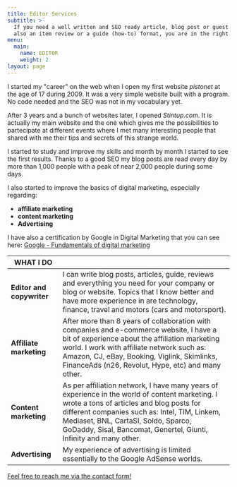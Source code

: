 ```yaml
---
title: Editor Services
subtitle: >-
  If you need a well written and SEO ready article, blog post or guest post or
  also an item review or a guide (how-to) format, you are in the right place.
menu:
  main:
    name: EDITOR
    weight: 2
layout: page
---
```

I started my "career" on the web when I open my first website *pistonet* at the age of 17 during 2009. It was a very simple website built with a program. No code needed and the SEO was not in my vocabulary yet.

After 3 years and a bunch of websites later, I opened *Stintup.com*. It is actually my main website and the one which gives me the possibilities to partecipate at different events where I met many interesting people that shared with me their tips and secrets of this strange world.

I started to study and improve my skills and month by month I started to see the first results. Thanks to a good SEO my blog posts are read every day by more than 1,000 people with a peak of near 2,000 people during some days.

I also started to improve the basics of digital marketing, especially regarding:

* **affiliate marketing**
* **content marketing**
* **Advertising**

I have also a certification by Google in Digital Marketing that you can see here: [Google - Fundamentals of digital marketing](https://franzpisto.com/Google%20-%20Fondamenti%20di%20Marketing%20Digitale.pdf)

| WHAT I DO                 |                                                                                                                                                                                                                                                                                                           |
| ------------------------- | --------------------------------------------------------------------------------------------------------------------------------------------------------------------------------------------------------------------------------------------------------------------------------------------------------- |
| **Editor and copywriter** | I can write blog posts, articles, guide, reviews and everything you need for your company or blog or website. Topics that I know better and have more experience in are technology, finance, travel and motors (cars and motorsport).                                                                     |
| **Affiliate marketing**   | After more than 8 years of collaboration with companies and e-commerce website, I have a bit of experience about the affiliation marketing world. I work with affiliate network such as: Amazon, CJ, eBay, Booking, Viglink, Skimlinks, FinanceAds (n26, Revolut, Hype, etc) and many other.              |
| **Content marketing**     | As per affiliation network, I have many years of experience in the world of content marketing. I wrote a tons of articles and blog posts for different companies such as: Intel, TIM, Linkem, Mediaset, BNL, CartaSI, Soldo, Sparco, GoDaddy, Sisal, Bancomat, Genertel, Giunti, Infinity and many other. |
| **Advertising**           | My experience of advertising is limited essentially to the Google AdSense worlds.                                                                                                                                                                                                                         |

[Feel free to reach me via the contact form!](https://franzpisto.com/contact/)
